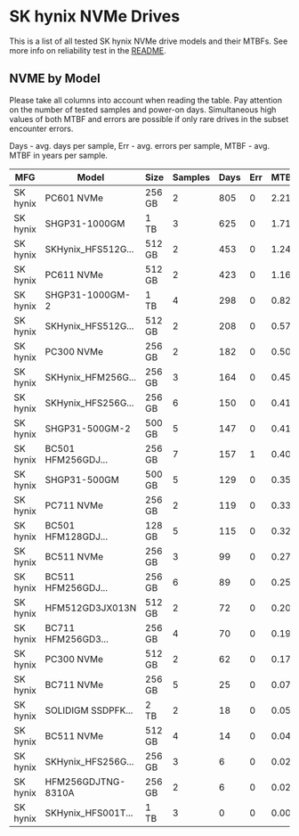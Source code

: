 SK hynix NVMe Drives
====================

This is a list of all tested SK hynix NVMe drive models and their MTBFs. See more
info on reliability test in the [README](https://github.com/bsdhw/SMART).

NVME by Model
------------

Please take all columns into account when reading the table. Pay attention on the
number of tested samples and power-on days. Simultaneous high values of both MTBF
and errors are possible if only rare drives in the subset encounter errors.

Days - avg. days per sample,
Err  - avg. errors per sample,
MTBF - avg. MTBF in years per sample.

| MFG       | Model              | Size   | Samples | Days  | Err   | MTBF |
|-----------|--------------------|--------|---------|-------|-------|------|
| SK hynix  | PC601 NVMe         | 256 GB | 2       | 805   | 0     | 2.21   |
| SK hynix  | SHGP31-1000GM      | 1 TB   | 3       | 625   | 0     | 1.71   |
| SK hynix  | SKHynix_HFS512G... | 512 GB | 2       | 453   | 0     | 1.24   |
| SK hynix  | PC611 NVMe         | 512 GB | 2       | 423   | 0     | 1.16   |
| SK hynix  | SHGP31-1000GM-2    | 1 TB   | 4       | 298   | 0     | 0.82   |
| SK hynix  | SKHynix_HFS512G... | 512 GB | 2       | 208   | 0     | 0.57   |
| SK hynix  | PC300 NVMe         | 256 GB | 2       | 182   | 0     | 0.50   |
| SK hynix  | SKHynix_HFM256G... | 256 GB | 3       | 164   | 0     | 0.45   |
| SK hynix  | SKHynix_HFS256G... | 256 GB | 6       | 150   | 0     | 0.41   |
| SK hynix  | SHGP31-500GM-2     | 500 GB | 5       | 147   | 0     | 0.41   |
| SK hynix  | BC501 HFM256GDJ... | 256 GB | 7       | 157   | 1     | 0.40   |
| SK hynix  | SHGP31-500GM       | 500 GB | 5       | 129   | 0     | 0.35   |
| SK hynix  | PC711 NVMe         | 256 GB | 2       | 119   | 0     | 0.33   |
| SK hynix  | BC501 HFM128GDJ... | 128 GB | 5       | 115   | 0     | 0.32   |
| SK hynix  | BC511 NVMe         | 256 GB | 3       | 99    | 0     | 0.27   |
| SK hynix  | BC511 HFM256GDJ... | 256 GB | 6       | 89    | 0     | 0.25   |
| SK hynix  | HFM512GD3JX013N    | 512 GB | 2       | 72    | 0     | 0.20   |
| SK hynix  | BC711 HFM256GD3... | 256 GB | 4       | 70    | 0     | 0.19   |
| SK hynix  | PC300 NVMe         | 512 GB | 2       | 62    | 0     | 0.17   |
| SK hynix  | BC711 NVMe         | 256 GB | 5       | 25    | 0     | 0.07   |
| SK hynix  | SOLIDIGM SSDPFK... | 2 TB   | 2       | 18    | 0     | 0.05   |
| SK hynix  | BC511 NVMe         | 512 GB | 4       | 14    | 0     | 0.04   |
| SK hynix  | SKHynix_HFS256G... | 256 GB | 3       | 6     | 0     | 0.02   |
| SK hynix  | HFM256GDJTNG-8310A | 256 GB | 2       | 6     | 0     | 0.02   |
| SK hynix  | SKHynix_HFS001T... | 1 TB   | 3       | 0     | 0     | 0.00   |
